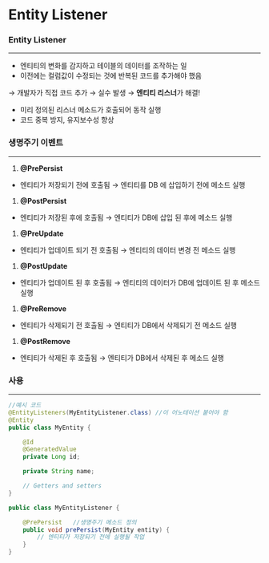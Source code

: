 # Entity Listener

### Entity Listener

---

- 엔티티의 변화를 감지하고 테이블의 데이터를 조작하는 일
- 이전에는 컬럼값이 수정되는 것에 반복된 코드를 추가해야 했음

→ 개발자가 직접 코드 추가 → 실수 발생 → **엔티티 리스너**가 해결!

- 미리 정의된 리스너 메소드가 호출되어 동작 실행
- 코드 중복 방지, 유지보수성 향상

### 생명주기 이벤트

---

1. **@PrePersist**

- 엔티티가 저장되기 전에 호출됨 → 엔티티를 DB 에 삽입하기 전에 메소드 실행

1. **@PostPersist**

- 엔티티가 저장된 후에 호출됨 → 엔티티가 DB에 삽입 된 후에 메소드 실행

1. **@PreUpdate**

- 엔티티가 업데이트 되기 전 호출됨 → 엔티티의 데이터 변경 전 메소드 실행

1. **@PostUpdate**

- 엔티티가 업데이트 된 후 호출됨 → 엔티티의 데이터가 DB에 업데이트 된 후 메소드 실행

1. **@PreRemove**

- 엔티티가 삭제되기 전 호출됨 → 엔티티가 DB에서 삭제되기 전 메소드 실행

1. **@PostRemove**

- 엔티티가 삭제된 후 호출됨 → 엔티티가 DB에서 삭제된 후 메소드 실행

### 사용

---

```java
//예시 코드
@EntityListeners(MyEntityListener.class) //이 어노테이션 붙어야 함
@Entity
public class MyEntity {

    @Id
    @GeneratedValue
    private Long id;

    private String name;

    // Getters and setters
}

public class MyEntityListener {

    @PrePersist   //생명주기 메소드 정의
    public void prePersist(MyEntity entity) {
        // 엔티티가 저장되기 전에 실행될 작업
    }
}
```
